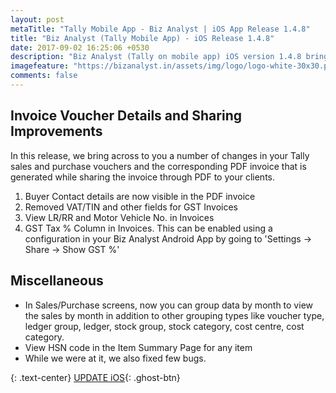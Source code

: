 ```yaml
---
layout: post
metaTitle: "Tally Mobile App - Biz Analyst | iOS App Release 1.4.8"
title: "Biz Analyst (Tally Mobile App) - iOS Release 1.4.8"
date: 2017-09-02 16:25:06 +0530
description: "Biz Analyst (Tally on mobile app) iOS version 1.4.8 brings improvements to sharing invoice by PDF and other small features"
imagefeature: "https://bizanalyst.in/assets/img/logo/logo-white-30x30.png"
comments: false
---
```


## Invoice Voucher Details and Sharing Improvements
In this release, we bring across to you a number of changes in your Tally sales and purchase vouchers and the corresponding PDF invoice that is generated while sharing the invoice through PDF to your clients.
1. Buyer Contact details are now visible in the PDF invoice
2. Removed VAT/TIN and other fields for GST Invoices
3. View LR/RR and Motor Vehicle No. in Invoices
4. GST Tax % Column in Invoices. This can be enabled using a configuration in your Biz Analyst Android App by going to 'Settings -> Share -> Show GST %'

## Miscellaneous
- In Sales/Purchase screens, now you can group data by month to view the sales by month in addition to other grouping types like voucher type, ledger group, ledger, stock group, stock category, cost centre, cost category.
- View HSN code in the Item Summary Page for any item
- While we were at it, we also fixed few bugs.

{: .text-center}
[UPDATE iOS](https://itunes.apple.com/us/app/biz-analyst/id1164789740){: .ghost-btn}

